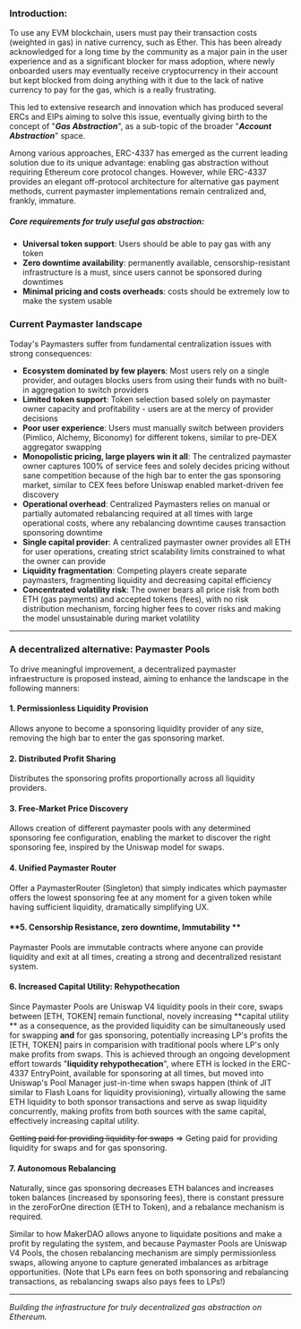 ### Introduction:

To use any EVM blockchain, users must pay their transaction costs (weighted in gas) in native currency, such as Ether.
This has been already acknowledged for a long time by the community as a major pain in the user experience and as a significant blocker for mass
adoption, where newly onboarded users may eventually receive cryptocurrency in their account but kept blocked from doing anything with it due to the 
lack of native currency to pay for the gas, which is a really frustrating.

This led to extensive research and innovation which has produced several ERCs and EIPs aiming to solve this issue, 
eventually giving birth to the concept of "**_Gas Abstraction_**", as a sub-topic of the broader "**_Account Abstraction_**" space.

Among various approaches, ERC-4337 has emerged as the current leading solution due to its unique advantage: enabling gas abstraction without requiring Ethereum core protocol changes. However, while ERC-4337 provides an elegant off-protocol architecture for alternative gas payment methods, current paymaster implementations remain centralized and, frankly, immature. 

##### Core requirements for truly useful gas abstraction:

- **Universal token support**: Users should be able to pay gas with any token
- **Zero downtime availability**: permanently available, censorship-resistant infrastructure is a must, since users cannot be sponsored during downtimes
- **Minimal pricing and costs overheads**: costs should be extremely low to make the system usable



### Current Paymaster landscape

Today's Paymasters suffer from fundamental centralization issues with strong consequences:

- **Ecosystem dominated by few players**: Most users rely on a single provider, and outages blocks users from using their funds with no built-in aggregation to switch providers
- **Limited token support**: Token selection based solely on paymaster owner capacity and profitability - users are at the mercy of provider decisions
- **Poor user experience**: Users must manually switch between providers (Pimlico, Alchemy, Biconomy) for different tokens, similar to pre-DEX aggregator swapping
- **Monopolistic pricing, large players win it all**: The centralized paymaster owner captures 100% of service fees and solely decides pricing without sane competition because of the high bar to enter the gas sponsoring market, similar to CEX fees before Uniswap enabled market-driven fee discovery
- **Operational overhead**: Centralized Paymasters relies on manual or partially automated rebalancing required at all times with large operational costs, where any rebalancing downtime causes transaction sponsoring downtime
- **Single capital provider**: A centralized paymaster owner provides all ETH for user operations, creating strict scalability limits constrained to what the owner can provide
- **Liquidity fragmentation**: Competing players create separate paymasters, fragmenting liquidity and decreasing capital efficiency
- **Concentrated volatility risk**: The owner bears all price risk from both ETH (gas payments) and accepted tokens (fees), with no risk distribution mechanism, forcing higher fees to cover risks and making the model unsustainable during market volatility

---

### A decentralized alternative: Paymaster Pools

To drive meaningful improvement, a decentralized paymaster infraestructure is proposed instead, aiming to enhance the landscape in the following manners:

#### **1. Permissionless Liquidity Provision**
Allows anyone to become a sponsoring liquidity provider of any size, removing the high bar to enter the gas sponsoring market.

#### **2. Distributed Profit Sharing**
Distributes the sponsoring profits proportionally across all liquidity providers.

#### **3. Free-Market Price Discovery**
Allows creation of different paymaster pools with any determined sponsoring fee configuration, enabling the market to discover the right sponsoring fee, inspired by the Uniswap model for swaps.

#### **4. Unified Paymaster Router**
Offer a PaymasterRouter (Singleton) that simply indicates which paymaster offers the lowest sponsoring fee at any moment for a given token while having sufficient liquidity, dramatically simplifying UX.

#### **5. Censorship Resistance, zero downtime, Immutability **
Paymaster Pools are immutable contracts where anyone can provide liquidity and exit at all times, creating a strong and decentralized resistant system.

#### **6. Increased Capital Utility: Rehypothecation**
Since Paymaster Pools are Uniswap V4 liquidity pools in their core, swaps between [ETH, TOKEN] remain functional, novely increasing **capital utility ** as a consequence, as the provided liquidity can be simultaneously used for swapping **and** for gas sponsoring, potentially increasing LP's profits the [ETH, TOKEN] pairs in comparision with traditional pools where LP's only make profits from swaps. This is achieved through an ongoing development effort towards "**liquidity rehypothecation**", where ETH is locked in the ERC-4337 EntryPoint, available for sponsoring at all times, but moved into Uniswap's Pool Manager just-in-time when swaps happen (think of JIT similar to Flash Loans for liquidity provisioning), virtually allowing the same ETH liquidity to both sponsor transactions and serve as swap liquidity concurrently, making profits from both sources with the same capital, effectively increasing capital utility. 

~~Getting paid for providing liquidity for swaps~~ => Geting paid for providing liquidity for swaps and for gas sponsoring. 

#### **7. Autonomous Rebalancing**
Naturally, since gas sponsoring decreases ETH balances and increases token balances (increased by sponsoring fees), there is constant pressure in the zeroForOne direction (ETH to Token), and a rebalance mechanism is required. 

Similar to how MakerDAO allows anyone to liquidate positions and make a profit by regulating the system, and because Paymaster Pools are Uniswap V4 Pools, the chosen rebalancing mechanism are simply permissionless swaps, allowing anyone to capture generated imbalances as arbitrage opportunities.   (Note that LPs earn fees on both sponsoring and rebalancing transactions, as rebalancing swaps also pays fees to LPs!)


---

*Building the infrastructure for truly decentralized gas abstraction on Ethereum.*
